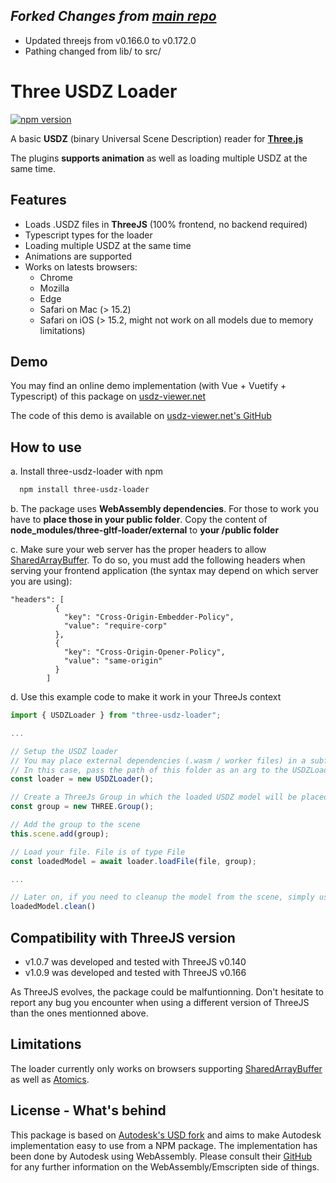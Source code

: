 ## *Forked Changes from [main repo](https://github.com/ponahoum/three-usdz-loader)*
- Updated threejs from v0.166.0 to v0.172.0
- Pathing changed from lib/ to src/

# Three USDZ Loader
[![npm version](https://badge.fury.io/js/three-usdz-loader.svg)](https://badge.fury.io/js/three-usdz-loader)

A basic **USDZ** (binary Universal Scene Description) reader for [**Three.js**](https://threejs.org)

The plugins **supports animation** as well as loading multiple USDZ at the same time.


## Features

- Loads .USDZ files in **ThreeJS** (100% frontend, no backend required)
- Typescript types for the loader
- Loading multiple USDZ at the same time
- Animations are supported
- Works on latests browsers:
  - Chrome
  - Mozilla
  - Edge
  - Safari on Mac (> 15.2)
  - Safari on iOS (> 15.2, might not work on all models due to memory limitations)


## Demo

You may find an online demo implementation (with Vue + Vuetify + Typescript) of this package on [usdz-viewer.net](https://www.usdz-viewer.net/)

The code of this demo is available on [usdz-viewer.net's GitHub](https://github.com/ponahoum/usdz-web-viewer)


## How to use

a. Install three-usdz-loader with npm

```bash
  npm install three-usdz-loader
```

b. The package uses **WebAssembly dependencies**. For those to work you have to **place those in your public folder**.
Copy the content of **node_modules/three-gltf-loader/external** to **your /public folder**

c. Make sure your web server has the proper headers to allow [SharedArrayBuffer](https://developer.mozilla.org/fr/docs/Web/JavaScript/Reference/Global_Objects/SharedArrayBuffer).
To do so, you must add the following headers when serving your frontend application (the syntax may depend on which server you are using):
```
"headers": [
          {
            "key": "Cross-Origin-Embedder-Policy",
            "value": "require-corp"
          },
          {
            "key": "Cross-Origin-Opener-Policy",
            "value": "same-origin"
          }
        ]
```

d. Use this example code to make it work in your ThreeJs context

```js
import { USDZLoader } from "three-usdz-loader";

...

// Setup the USDZ loader
// You may place external dependencies (.wasm / worker files) in a subfolder of the public folder. 
// In this case, pass the path of this folder as an arg to the USDZLoader constructor
const loader = new USDZLoader();

// Create a ThreeJs Group in which the loaded USDZ model will be placed
const group = new THREE.Group();

// Add the group to the scene
this.scene.add(group);

// Load your file. File is of type File
const loadedModel = await loader.loadFile(file, group);

...

// Later on, if you need to cleanup the model from the scene, simply use
loadedModel.clean()

```

## Compatibility with ThreeJS version
- v1.0.7 was developed and tested with ThreeJS v0.140
- v1.0.9 was developed and tested with ThreeJS v0.166

As ThreeJS evolves, the package could be malfuntionning. Don't hesitate to report any bug you encounter when using a different version of ThreeJS than the ones mentionned above.

## Limitations
The loader currently only works on browsers supporting [SharedArrayBuffer](https://developer.mozilla.org/fr/docs/Web/JavaScript/Reference/Global_Objects/SharedArrayBuffer) as well as [Atomics](https://developer.mozilla.org/fr/docs/Web/JavaScript/Reference/Global_Objects/Atomics).

## License - What's behind
This package is based on [Autodesk's USD fork](https://github.com/autodesk-forks/USD/tree/release) and aims to make Autodesk implementation easy to use from a NPM package.
The implementation has been done by Autodesk using WebAssembly. Please consult their [GitHub](https://github.com/autodesk-forks/USD/tree/release) for any further information on the WebAssembly/Emscripten side of things.

